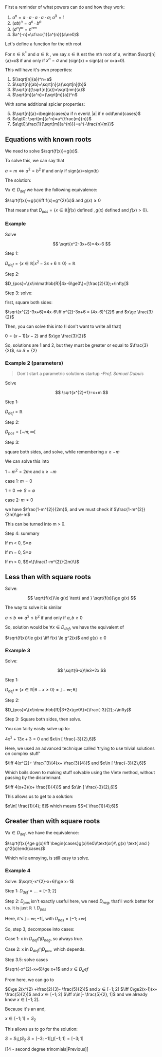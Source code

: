 
First a reminder of what powers can do and how they work:

1) $a^{n}= a\cdot a\cdot a\cdot a\cdot a$; $a^0=1$
2) $(ab)^n=a^n\cdot b^n$
3) $(a^n)^m=n^{nm}$
4) $a^{-n}=\cfrac{1}{a^{n}}(a\ne0)$


Let's define a function for the nth root

For $n\in\mathbb{R}^*$ and $a\in\mathbb{R}$ , we say $x\in\mathbb{R}$ est the nth root of a, written $\sqrt[n]{a}=x$ if and only if $x^{n}=a$ and (sign(x) = sign(a) or x=a=0).

This will have it's own properties:

1) $(\sqrt[n]{a})^n=a$
2) $\sqrt[n]{ab}=\sqrt[n]{a}\sqrt[n]{b}$
3) $\sqrt[n]{\sqrt[n]{a}}=\sqrt[nm]{a}$
4) $\sqrt[m]{a^n}=(\sqrt[m]{a})^n$

With some additional spicier properties:

5) $\sqrt[n]{a}=\begin{cases}a if n even\\ |a| if n odd\end{cases}$
6) $a\gt0; \sqrt[m]{a^n}=a^{\frac{m}{n}}$
7) $a\gt0;\frac{1}{\sqrt[m]{a^{n}}}=a^{-\frac{n}{m}}$ 


## Equations with known roots

We need to solve $\sqrt{f(x)}=g(x)$.

To solve this, we can say that

$a=m\iff a^{2}=b^{2}$ if and only if sign(a)=sign(b)

The solution:

$\forall x \in D_{def}$ we have the following equivalence:

$\sqrt{f(x)}=g(x)\iff f(x)=g^{2}(x)$ and $g(x)\ge 0$

That means that $D_{pos}=\{x\in\mathbb{R} | f(x)\text{ defined }, g(x)\text{ defined and } f(x) > 0\}$.

### Example

Solve 

$$
\sqrt{x^2-3x+6}=4x-6
$$

Step 1:

$D_{def}=\{x\in \mathbb{R}|x^2-3x+6\ge0\}=\mathbb{R}$

Step 2:

$D_{pos}=\{x\in\mathbb{R}|4x-6\ge0\}=[\frac{2}{3};+\infty[$

Step 3: solve:

first, square both sides:

$\sqrt{x^{2}-3x+6}=4x-6\iff x^{2}-3x+6 = (4x-6)^{2}$  and $x\ge \frac{3}{2}$

Then, you can solve this into (I don't want to write all that)

$0=(x-1)(x-2)$ and $x\ge \frac{3}{2}$

So, solutions are 1 and 2, but they must be greater or equal to $\frac{3}{2}$, so $S=\{2\}$


### Example 2 (parameters)

> Don't start a parametric solutions startup
> *-Prof. Samuel Dubuis*

Solve

$$
\sqrt{x^{2}+1}=x+m
$$

Step 1:

$D_{def}=\mathbb{R}$

Step 2:

$D_{pos}=[-m;\infty[$

Step 3:

square both sides, and solve, while remembering $x\ge-m$

We can solve this into

$1-m^{2} =2mx$ and $x\ge-m$


case 1: $m = 0$

$1=0 \implies S=\emptyset$

case 2: $m\ne0$

we have $\frac{1-m^{2}}{2m}$, and we must check if $\frac{1-m^{2}}{2m}\ge-m$

This can be turned into m > 0.

Step 4: summary

If m < 0, S=$\emptyset$

If m = 0, S=$\emptyset$

If m > 0, $S=\{\frac{1-m^{2}}{2m}\}$

## Less than with square roots

Solve:

$$
\sqrt{f(x)}\le g(x) \text{ and } \sqrt{f(x)}\ge g(x)
$$


The way to solve it is similar

$a\le b\iff a^{2}\le b^{2}$ if and only if $a,b\ge0$


So, solution would be $\forall x\in D_{def}$, we have the equivalent of

$\sqrt{f(x)}\le g(x) \iff f(x) \le g^2(x)$ and $g(x) \ge 0$

### Example 3

Solve:

$$
\sqrt{6-x}\le3+2x
$$

Step 1:

$D_{def} = \{x\in\mathbb{R}|6-x\ge0\}= ]-\infty;6]$

Step 2:

$D_{pos}=\{x\in\mathbb{R}|3+2x\ge0\}=[\frac{-3}{2};+\infty[$

Step 3: Square both sides, then solve.

You can fairly easily solve up to:

$4x^{2}+13x+3=0$ and $x\in [ \frac{-3}{2},6]$

Here, we used an advanced technique called 'trying to use trivial solutions on complex stuff'

$\iff 4(x^{2}+ \frac{13}{4}x+ \frac{3}{4})$ and $x\in [ \frac{-3}{2},6]$

Which boils down to making stuff solvable using the Viete method, without passing by the discriminant.

$\iff 4(x+3)(x+ \frac{1}{4})$ and $x\in [ \frac{-3}{2},6]$

This allows us to get to a solution:

$x\in[ \frac{1}{4}; 6]$ which means $S=[ \frac{1}{4};6]$


## Greater than with square roots

$\forall x\in D_{def}$, we have the equivalence:

$\sqrt{f(x)}\ge g(x)\iff \begin{cases}g(x)\le0\\\text{or}\\ g(x) \text{ and } g^2(x)\end{cases}$

Which wile annoying, is still easy to solve.

### Example 4

Solve: $\sqrt{-x^{2}-x+6}\ge x+1$

Step 1: $D_{def}=\dots=[-3;2]$

Step 2: $D_{pos}$ isn't exactly useful here, we need $D_{neg}$, that'll work better for us. It is just $\mathbb{R}\backslash D_{pos}$

Here, it's $]-\infty;-1[$, with $D_{pos}=[-1;+\infty[$

So, step 3, decompose into cases:

Case 1: x in $D_{def}\bigcap D_{neg}$, so always true.

Case 2: x in $D_{def}\bigcap D_{pos}$, which depends.


Step 3.5: solve cases

$\sqrt{-x^{2}-x+6}\ge x+1$ and $x\in D_def$

From here, we can go to

$0\ge 2(x^{2} +\frac{2}{3}- \frac{5}{2})$ and $x \in [-1;2]$
$\iff 0\ge2(x-1)(x+ \frac{5}{2})$ and $x\in[-1;2]$
$\iff x\in[- \frac{5}{2}, 1]$ and we already know $x\in[-1;2]$.

Because it's an and, 

$x\in[-1;1]=S_2$

This allows us to go for the solution:

$S=S_{1}\bigcup S_{2}$
$S=[-3;-1[\bigcup[-1;1]=[-3;1]$

[[4 - second degree trinomials|Previous]]
